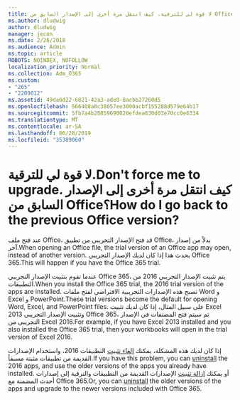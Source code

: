 ```yaml
---
title: لا قوة لي للترقية. كيف انتقل مرة أخرى إلى الإصدار السابق من Office؟
ms.author: dludwig
author: dludwig
manager: jecon
ms.date: 2/26/2018
ms.audience: Admin
ms.topic: article
ROBOTS: NOINDEX, NOFOLLOW
localization_priority: Normal
ms.collection: Adm_O365
ms.custom:
- "265"
- "2200012"
ms.assetid: 49da6d22-6821-42a3-ade8-8acbb27260d5
ms.openlocfilehash: 566408a0c38057ee3090acbf155288d579e64b17
ms.sourcegitcommit: 5fb7a4b28859690020efdea630d03e70cc0e6334
ms.translationtype: MT
ms.contentlocale: ar-SA
ms.lasthandoff: 06/28/2019
ms.locfileid: "35389060"
---
```

# <a name="dont-force-me-to-upgrade-how-do-i-go-back-to-the-previous-office-version"></a><span data-ttu-id="05a82-103">لا قوة لي للترقية.</span><span class="sxs-lookup"><span data-stu-id="05a82-103">Don't force me to upgrade.</span></span> <span data-ttu-id="05a82-104">كيف انتقل مرة أخرى إلى الإصدار السابق من Office؟</span><span class="sxs-lookup"><span data-stu-id="05a82-104">How do I go back to the previous Office version?</span></span>

<span data-ttu-id="05a82-105">عند فتح ملف Office، قد فتح الإصدار التجريبي من تطبيق Office، بدلاً من إصدار آخر.</span><span class="sxs-lookup"><span data-stu-id="05a82-105">When opening an Office file, the trial version of an Office app may open, instead of another version.</span></span> <span data-ttu-id="05a82-106">يحدث هذا إذا كان لديك الإصدار التجريبي Office 365.</span><span class="sxs-lookup"><span data-stu-id="05a82-106">This will happen if you have the Office 365 trial.</span></span>
  
<span data-ttu-id="05a82-107">عندما تقوم بتثبيت الإصدار التجريبي Office 365، يتم تثبيت الإصدار التجريبي 2016 من التطبيقات.</span><span class="sxs-lookup"><span data-stu-id="05a82-107">When you install the Office 365 trial, the 2016 trial version of the apps are installed.</span></span> <span data-ttu-id="05a82-108">تصبح هذه الإصدارات التجريبية الافتراضي لفتح ملفات Word و Excel و PowerPoint.</span><span class="sxs-lookup"><span data-stu-id="05a82-108">These trial versions become the default for opening Word, Excel, and PowerPoint files.</span></span> <span data-ttu-id="05a82-109">على سبيل المثال، إذا كان لديك تثبيت Excel 2013 وتثبيت الإصدار التجريبي Office 365، ثم سيتم فتح المصنفات في الإصدار التجريبي من Excel 2016.</span><span class="sxs-lookup"><span data-stu-id="05a82-109">For example, if you have Excel 2013 installed and you also installed the Office 365 trial, then your workbooks will open in the trial version of Excel 2016.</span></span>
  
<span data-ttu-id="05a82-110">إذا كان لديك هذه المشكلة، يمكنك [إلغاء تثبيت](https://support.office.com/article/9dd49b83-264a-477a-8fcc-2fdf5dbf61d8.aspx) التطبيقات 2016، واستخدام الإصدارات القديمة من تطبيقات مثبتة مسبقاً.</span><span class="sxs-lookup"><span data-stu-id="05a82-110">If you have this problem, you can [uninstall](https://support.office.com/article/9dd49b83-264a-477a-8fcc-2fdf5dbf61d8.aspx) the 2016 apps, and use the older versions of the apps you already have installed.</span></span> <span data-ttu-id="05a82-111">أو يمكنك [إزالة تثبيت](https://support.office.com/article/9dd49b83-264a-477a-8fcc-2fdf5dbf61d8.aspx) الإصدارات القديمة من التطبيقات والترقية إلى إصدارات أحدث المضمنة مع Office 365.</span><span class="sxs-lookup"><span data-stu-id="05a82-111">Or, you can [uninstall](https://support.office.com/article/9dd49b83-264a-477a-8fcc-2fdf5dbf61d8.aspx) the older versions of the apps and upgrade to the newer versions included with Office 365.</span></span>
